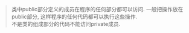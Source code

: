  > 类中public部分定义的成员在程序的任何部分都可以访问. 一般把操作放在public部分, 这样程序的任何代码都可以执行这些操作.  
 > 不是类的组成部分的代码不能访问private成员.